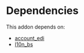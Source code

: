 # Dependencies

This addon depends on:

- [account_edi](https://github.com/bringout/oca-ocb-accounting/tree/150f2ecdb69d7dcf1345d7fd66832f9d87a21860/odoo-bringout-oca-ocb-account_edi)
- [l10n_bs](https://github.com/bringout/odoo-bringout-l10n_bs/tree/be22a65c37fb7c7a72db0aa8de72af6faa7aa433)
